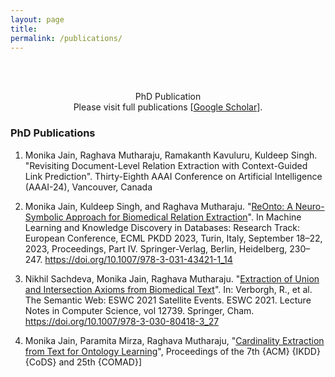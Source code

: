 ```yaml
---
layout: page
title: 
permalink: /publications/
---
```

<br />
<br />
<p align="center">
PhD Publication<br/>
Please visit full publications [<a href = "https://scholar.google.com/citations?user=lRf7z-oAAAAJ&hl=en">Google Scholar</a>].
</p>


### PhD Publications
1. Monika Jain, Raghava Mutharaju, Ramakanth Kavuluru, Kuldeep Singh. "Revisiting Document-Level Relation Extraction with Context-Guided Link Prediction". Thirty-Eighth AAAI Conference on Artificial Intelligence (AAAI-24), Vancouver, Canada
2. Monika Jain, Kuldeep Singh, and Raghava Mutharaju. "[ReOnto: A Neuro-Symbolic Approach for&nbsp;Biomedical Relation Extraction](https://dl.acm.org/doi/abs/10.1007/978-3-031-43421-1_14)". In Machine Learning and Knowledge Discovery in Databases: Research Track: European Conference, ECML PKDD 2023, Turin, Italy, September 18–22, 2023, Proceedings, Part IV. Springer-Verlag, Berlin, Heidelberg, 230–247. https://doi.org/10.1007/978-3-031-43421-1_14
   
3. Nikhil Sachdeva, Monika Jain, Raghava Mutharaju. "[Extraction of Union and Intersection Axioms from Biomedical Text](https://openreview.net/pdf?id=uL5eaPThII2)". In: Verborgh, R., et al. The Semantic Web: ESWC 2021 Satellite Events. ESWC 2021. Lecture Notes in Computer Science, vol 12739. Springer, Cham. https://doi.org/10.1007/978-3-030-80418-3_27
5. Monika Jain, Paramita Mirza, Raghava Mutharaju, "[Cardinality Extraction from Text for Ontology Learning](https://doi.org/10.1145/3371158.3371223)", Proceedings of the 7th {ACM} {IKDD} {CoDS} and 25th {COMAD}]


